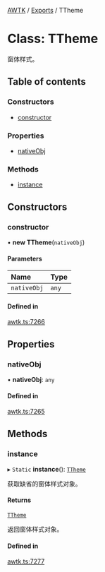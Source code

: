 [AWTK](../README.md) / [Exports](../modules.md) / TTheme

# Class: TTheme

窗体样式。

## Table of contents

### Constructors

- [constructor](TTheme.md#constructor)

### Properties

- [nativeObj](TTheme.md#nativeobj)

### Methods

- [instance](TTheme.md#instance)

## Constructors

### constructor

• **new TTheme**(`nativeObj`)

#### Parameters

| Name | Type |
| :------ | :------ |
| `nativeObj` | `any` |

#### Defined in

[awtk.ts:7266](https://github.com/zlgopen/awtk-binding/blob/527f1f8/tools/code_gen/js/output/awtk.ts#L7266)

## Properties

### nativeObj

• **nativeObj**: `any`

#### Defined in

[awtk.ts:7265](https://github.com/zlgopen/awtk-binding/blob/527f1f8/tools/code_gen/js/output/awtk.ts#L7265)

## Methods

### instance

▸ `Static` **instance**(): [`TTheme`](TTheme.md)

获取缺省的窗体样式对象。

#### Returns

[`TTheme`](TTheme.md)

返回窗体样式对象。

#### Defined in

[awtk.ts:7277](https://github.com/zlgopen/awtk-binding/blob/527f1f8/tools/code_gen/js/output/awtk.ts#L7277)
